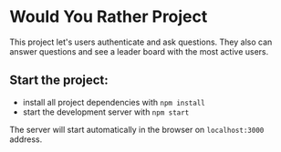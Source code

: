 # Would You Rather Project

This project let's users authenticate and ask questions. They also can answer questions and see a leader board with the most active users.

## Start the project:

- install all project dependencies with `npm install`
- start the development server with `npm start`

The server will start automatically in the browser on `localhost:3000` address.

